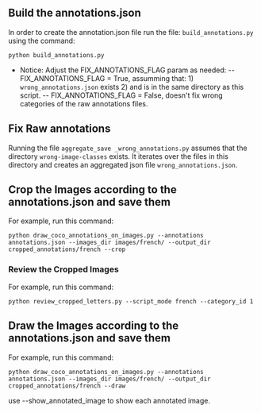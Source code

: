 
## Build the annotations.json
In order to create the annotation.json file 
run the file: `build_annotations.py`
using the command: 
```
python build_annotations.py
```
- Notice: Adjust the FIX_ANNOTATIONS_FLAG param as needed:
    -- FIX_ANNOTATIONS_FLAG = True, assumming that:
        1) `wrong_annotations.json` exists 
        2) and is in the same directory as this script.
    -- FIX_ANNOTATIONS_FLAG = False, doesn't fix wrong categories of the raw annotations files. 



## Fix Raw annotations 
Running the file `aggregate_save _wrong_annotations.py` assumes that the directory `wrong-image-classes` exists.
It iterates over the files in this directory and creates an aggregated json file `wrong_annotations.json`.

## Crop the Images according to the annotations.json and save them 
For example, run this command: 
```
python draw_coco_annotations_on_images.py --annotations annotations.json --images_dir images/french/ --output_dir cropped_annotations/french --crop
```
### Review the Cropped Images 
For example, run this command: 
```
python review_cropped_letters.py --script_mode french --category_id 1
```

## Draw the Images according to the annotations.json and save them 
For example, run this command: 
```
python draw_coco_annotations_on_images.py --annotations annotations.json --images_dir images/french/ --output_dir cropped_annotations/french --draw 
``` 
use --show_annotated_image to show each annotated image. 
